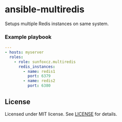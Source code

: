 # ansible-multiredis

Setups multiple Redis instances on same system.

### Example playbook
```yaml
---
- hosts: myserver
  roles:
    - role: sunfoxcz.multiredis
      redis_instances:
        - name: redis1
          port: 6379
        - name: redis2
          port: 6380
```

## License

Licensed under MIT license. See [LICENSE](LICENSE.md) for details.
